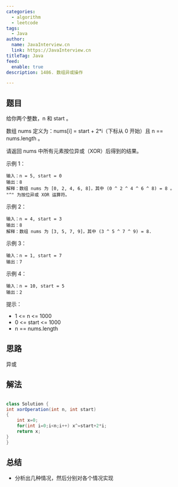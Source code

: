 ```yaml
---
categories:
  - algorithm
  - leetcode
tags:
  - Java
author: 
  name: JavaInterview.cn
  link: https://JavaInterview.cn
titleTag: Java
feed:
  enable: true
description: 1486. 数组异或操作

---
```


## 题目

给你两个整数，n 和 start 。

数组 nums 定义为：nums[i] = start + 2*i（下标从 0 开始）且 n == nums.length 。

请返回 nums 中所有元素按位异或（XOR）后得到的结果。



示例 1：

    输入：n = 5, start = 0
    输出：8
    解释：数组 nums 为 [0, 2, 4, 6, 8]，其中 (0 ^ 2 ^ 4 ^ 6 ^ 8) = 8 。
    "^" 为按位异或 XOR 运算符。
示例 2：

    输入：n = 4, start = 3
    输出：8
    解释：数组 nums 为 [3, 5, 7, 9]，其中 (3 ^ 5 ^ 7 ^ 9) = 8.
示例 3：

    输入：n = 1, start = 7
    输出：7
示例 4：

    输入：n = 10, start = 5
    输出：2


提示：

* 1 <= n <= 1000
* 0 <= start <= 1000
* n == nums.length

## 思路

异或

## 解法
```java

class Solution {
int xorOperation(int n, int start) 
{
    int x=0;
    for(int i=0;i<n;i++) x^=start+2*i;
    return x;
}
}
```

## 总结

- 分析出几种情况，然后分别对各个情况实现 

